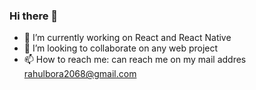 ### Hi there 👋


- 🔭 I’m currently working on React and React Native 
- 👯 I’m looking to collaborate on any web project  
- 📫 How to reach me: can reach me on my mail addres <email>rahulbora2068@gmail.com</email>

